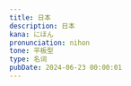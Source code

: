 ```yaml
---
title: 日本
description: 日本
kana: にほん
pronunciation: nihon
tone: 平板型
type: 名词
pubDate: 2024-06-23 00:00:01
---
```

